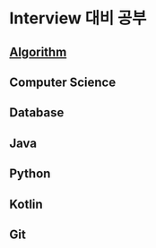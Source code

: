 # Interview 대비 공부


## [Algorithm](https://github.com/sSeongJae91/study/blob/master/Algorithm/algorithms.md)
## Computer Science
## Database
## Java
## Python
## Kotlin
## Git

